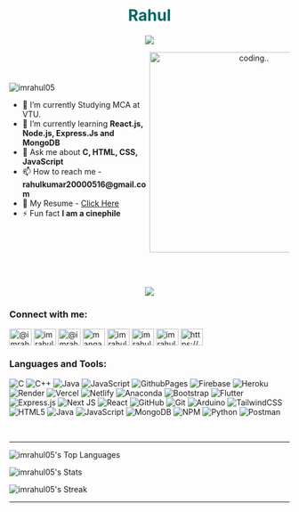 <h1 align="center" style="color:#006666;">Rahul</h1>


<p align="center">
  <!-- Typing SVG by DenverCoder1 - https://github.com/DenverCoder1/readme-typing-svg -->
  <a href="https://github.com/DenverCoder1/readme-typing-svg">
    <img src="https://readme-typing-svg.demolab.com/?lines=Frontend%20web%20and%20app%20developer;Student;Smart%20India%20Hackathon%202023%20Winner;Always%20learning%20new%20things&font=Fira%20Code&center=true&width=440&height=45&color=00b8e6&vCenter=true&pause=1000&size=22" /></a>
</p>


<div style="display: flex; flex-wrap: wrap; align-items: center; justify-content: space-between;">
  <!-- Left Side (Text) -->
  <div style="flex: 1; min-width: 250px;">
    <p align="left"> 
      <img src="https://komarev.com/ghpvc/?username=imrahul05&label=Profile%20views&color=0e75b6&style=flat" alt="imrahul05" /> 
    </p>
    <ul>
      <li>🔭 I’m currently Studying MCA at VTU.</li>
      <li>🌱 I’m currently learning <strong>React.js, Node.js, Express.Js and MongoDB</strong></li>
      <li>💬 Ask me about <strong>C, HTML, CSS, JavaScript</strong></li>
      <li>📫 How to reach me - <strong>rahulkumar20000516@gmail.com</strong></li>
      <li>📄 My Resume - <a href="https://imrahul05.vercel.app/resume">Click Here</a></li>
      <li>⚡ Fun fact <strong>I am a cinephile</strong></li>
    </ul>
  </div>

  <!-- Right Side (Image) -->
  <div style="flex: 1; min-width: 250px; text-align: center;">
    <img alt="coding.." width="360" src="https://media1.giphy.com/media/v1.Y2lkPTc5MGI3NjExd2NjeWVzOXIwd2I2N3ZuN2kwd3AxZXU4eDNydTNtbWoyaDJieHFjaSZlcD12MV9pbnRlcm5hbF9naWZfYnlfaWQmY3Q9Zw/qgQUggAC3Pfv687qPC/giphy.gif">
  </div>
</div>

<br> 

<div align="center">


  <div id="spotify" style="display:none;">
    <a href="https://spotify-github-profile.kittinanx.com/api/view?uid=31boxxh5vf6xukmykb56zdes6utm&redirect=true">
      <img src="https://spotify-github-profile.kittinanx.com/api/view?uid=31boxxh5vf6xukmykb56zdes6utm&cover_image=false&theme=default&show_offline=false&background_color=121212&interchange=false&bar_color=166a2f&bar_color_cover=true" width="350">
    </a>
  </div>

  <div id="devcard" style="display:none;">
    <img src="https://api.daily.dev/devcards/v2/fTT8B7AGEhSjeRNLKq65N.png?type=default&r=8hs" width="350">
  </div>
</div>




&nbsp;<div align="center">
 ![](https://github-profile-trophy.vercel.app/?username=imrahul05&theme=tokyonight&no-frame=true&no-bg=false&margin-w=4)
</div>



<h3 align="left">Connect with me:</h3>
<p align="left">
<a href="https://twitter.com/@imrahul__05" target="blank"><img align="center" src="https://raw.githubusercontent.com/rahuldkjain/github-profile-readme-generator/master/src/images/icons/Social/twitter.svg" alt="@imrahul__05" height="30" width="40" /></a>
<a href="https://linkedin.com/in/imrahul05" target="blank"><img align="center" src="https://raw.githubusercontent.com/rahuldkjain/github-profile-readme-generator/master/src/images/icons/Social/linked-in-alt.svg" alt="imrahul05" height="30" width="40" /></a>
<a href="https://instagram.com/@imrahul2516" target="blank"><img align="center" src="https://raw.githubusercontent.com/rahuldkjain/github-profile-readme-generator/master/src/images/icons/Social/instagram.svg" alt="@imrahul2516" height="30" width="40" /></a>
<a href="https://www.youtube.com/c/mangaamaze - joyboy" target="blank"><img align="center" src="https://raw.githubusercontent.com/rahuldkjain/github-profile-readme-generator/master/src/images/icons/Social/youtube.svg" alt="mangaamaze - joyboy" height="30" width="40" /></a>
<a href="https://www.hackerrank.com/imrahul05" target="blank"><img align="center" src="https://raw.githubusercontent.com/rahuldkjain/github-profile-readme-generator/master/src/images/icons/Social/hackerrank.svg" alt="imrahul05" height="30" width="40" /></a>
<a href="https://www.leetcode.com/imrahul05" target="blank"><img align="center" src="https://raw.githubusercontent.com/rahuldkjain/github-profile-readme-generator/master/src/images/icons/Social/leet-code.svg" alt="imrahul05" height="30" width="40" /></a>
<a href="https://www.hackerearth.com/imrahul05" target="blank"><img align="center" src="https://raw.githubusercontent.com/rahuldkjain/github-profile-readme-generator/master/src/images/icons/Social/hackerearth.svg" alt="imrahul05" height="30" width="40" /></a>
<a href="https://discord.gg/https://discord.com/invite/redhaired4387" target="blank"><img align="center" src="https://raw.githubusercontent.com/rahuldkjain/github-profile-readme-generator/master/src/images/icons/Social/discord.svg" alt="https://discord.com/invite/redhaired4387" height="30" width="40" /></a>
</p>

<h3 align="left">Languages and Tools:</h3>

![C](https://img.shields.io/badge/c-%2300599C.svg?style=for-the-badge&logo=c&logoColor=white) ![C++](https://img.shields.io/badge/c++-%2300599C.svg?style=for-the-badge&logo=c%2B%2B&logoColor=white) ![Java](https://img.shields.io/badge/java-%23ED8B00.svg?style=for-the-badge&logo=openjdk&logoColor=white) ![JavaScript](https://img.shields.io/badge/javascript-%23323330.svg?style=for-the-badge&logo=javascript&logoColor=%23F7DF1E) ![GithubPages](https://img.shields.io/badge/github%20pages-121013?style=for-the-badge&logo=github&logoColor=white) ![Firebase](https://img.shields.io/badge/firebase-%23039BE5.svg?style=for-the-badge&logo=firebase) ![Heroku](https://img.shields.io/badge/heroku-%23430098.svg?style=for-the-badge&logo=heroku&logoColor=white) ![Render](https://img.shields.io/badge/Render-%46E3B7.svg?style=for-the-badge&logo=render&logoColor=white) ![Vercel](https://img.shields.io/badge/vercel-%23000000.svg?style=for-the-badge&logo=vercel&logoColor=white) ![Netlify](https://img.shields.io/badge/netlify-%23000000.svg?style=for-the-badge&logo=netlify&logoColor=#00C7B7) ![Anaconda](https://img.shields.io/badge/Anaconda-%2344A833.svg?style=for-the-badge&logo=anaconda&logoColor=white) ![Bootstrap](https://img.shields.io/badge/bootstrap-%238511FA.svg?style=for-the-badge&logo=bootstrap&logoColor=white) ![Flutter](https://img.shields.io/badge/Flutter-%2302569B.svg?style=for-the-badge&logo=Flutter&logoColor=white) ![Express.js](https://img.shields.io/badge/express.js-%23404d59.svg?style=for-the-badge&logo=express&logoColor=%2361DAFB) ![Next JS](https://img.shields.io/badge/Next-black?style=for-the-badge&logo=next.js&logoColor=white) ![React](https://img.shields.io/badge/react-%2320232a.svg?style=for-the-badge&logo=react&logoColor=%2361DAFB) ![GitHub](https://img.shields.io/badge/github-%23121011.svg?style=for-the-badge&logo=github&logoColor=white) ![Git](https://img.shields.io/badge/git-%23F05033.svg?style=for-the-badge&logo=git&logoColor=white) ![Arduino](https://img.shields.io/badge/-Arduino-00979D?style=for-the-badge&logo=Arduino&logoColor=white) ![TailwindCSS](https://img.shields.io/badge/tailwindcss-%2338B2AC.svg?style=for-the-badge&logo=tailwind-css&logoColor=white) ![HTML5](https://img.shields.io/badge/html5-%23E34F26.svg?style=for-the-badge&logo=html5&logoColor=white) ![Java](https://img.shields.io/badge/java-%23ED8B00.svg?style=for-the-badge&logo=openjdk&logoColor=white) ![JavaScript](https://img.shields.io/badge/javascript-%23323330.svg?style=for-the-badge&logo=javascript&logoColor=%23F7DF1E) ![MongoDB](https://img.shields.io/badge/MongoDB-%234ea94b.svg?style=for-the-badge&logo=mongodb&logoColor=white) ![NPM](https://img.shields.io/badge/NPM-%23CB3837.svg?style=for-the-badge&logo=npm&logoColor=white) ![Python](https://img.shields.io/badge/python-3670A0?style=for-the-badge&logo=python&logoColor=ffdd54)
![Postman](https://img.shields.io/badge/Postman-FF6C37?style=for-the-badge&logo=postman&logoColor=white)



<br><hr>
![imrahul05's Top Languages](https://github-readme-stats.vercel.app/api/top-langs/?username=imrahul05&theme=tokyonight&show_icons=true&hide_border=true&layout=compact)

![imrahul05's Stats](https://github-readme-stats.vercel.app/api?username=imrahul05&theme=tokyonight&show_icons=true&hide_border=true&count_private=true)

![imrahul05's Streak](https://github-readme-streak-stats.herokuapp.com/?user=imrahul05&theme=tokyonight&hide_border=true)
<hr>
<br>
